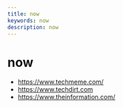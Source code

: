 ```yaml
---
title: now
keywords: now
description: now
---
```

# now
  + https://www.techmeme.com/
  + https://www.techdirt.com
  + https://www.theinformation.com/

